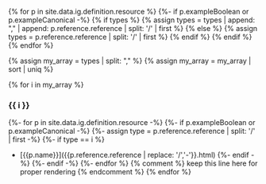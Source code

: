 <!-- example-list-generator.md {% comment %}
*****************************************************************************************
*                            WARNING: DO NOT EDIT THIS FILE                             *
*                                                                                       *
* This file is generated by SUSHI. Any edits you make to this file will be overwritten. *
*                                                                                       *
* To change the contents of this file, edit the original source file at:                *
* Davinci-CDEX/input/includes/example-list-generator.md                                 *
*****************************************************************************************
{% endcomment %} -->

{% for p in site.data.ig.definition.resource %}
  {%- if p.exampleBoolean or p.exampleCanonical -%}
      {% if types %}
        {% assign types =  types | append: "," | append: p.reference.reference | split: '/' | first %}
      {% else %}
       {% assign types = p.reference.reference | split: '/' | first %}
      {% endif %}
  {% endif %}
{% endfor %}

{% assign my_array = types | split: "," %}
{% assign my_array = my_array | sort | uniq %}

{% for i in my_array %}
### {{ i }}
  {%- for p in site.data.ig.definition.resource -%}
      {%- if p.exampleBoolean or p.exampleCanonical -%}
        {%- assign type =  p.reference.reference | split: '/' | first -%}
            {%- if type == i %}
- [{{p.name}}]({{p.reference.reference | replace: '/','-'}}.html)
            {%- endif -%}
       {%- endif -%}
   {%- endfor %}
{% comment %} keep this line here for proper rendering {% endcomment %}
{% endfor %}
